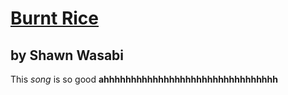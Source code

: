 # [Burnt Rice](https://www.youtube.com/watch?v=JE1Gvzxfm1E)
## by Shawn Wasabi
This _song_ is so good __ahhhhhhhhhhhhhhhhhhhhhhhhhhhhhhhh__
